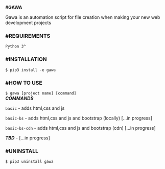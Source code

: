 <b>#GAWA</b>

<p>Gawa is an automation script for file creation when making your new web development projects</p>

<h3>#REQUIREMENTS</h3>
<code>Python 3^</code>

<h3>#INSTALLATION</h3>
<code>$ pip3 install -e gawa</code>

<h3>#HOW TO USE</h3>
<code>$ gawa [project name] [command]</code>
<br/>
<b><i>COMMANDS</i></b>
<p><code>basic</code> - adds html,css and js</p>
<p><code>basic-bs</code> - adds html,css and js and bootstrap (locally) [...in progress]</p>
<p><code>basic-bs-cdn</code> - adds html,css and js and bootstrap (cdn) [...in progress]</p>
<p><b><i>TBD</i></b> - [...in progress]</p>

<h3>#UNINSTALL</h3>
<code>$ pip3 uninstall gawa</code>